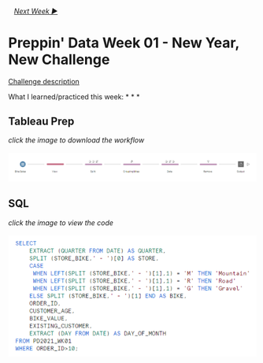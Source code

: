 <h6> &nbsp;&nbsp;&nbsp;<a href="../Week_2/README.md">Next Week  ▶</a></h6>

# Preppin' Data Week 01 - New Year, New Challenge

[Challenge description](https://preppindata.blogspot.com/2021/01/2021-week-1.html)

What I learned/practiced this week:
*
*
*

## Tableau Prep
<i>click the image to download the workflow</i><br>
<br>
<a href="Challenge 2021 week 1.tflx">
<img src="PD 2021 wk 1.png?raw=true" alt="Tableau Prep Workflow">
</a>

## SQL
<i>click the image to view the code</i><br>
<br>
<a href="Snowflake SQL">
<img src="PD 2021 wk 1 SQL.png?raw=true" alt="SQL Code">
</a>
